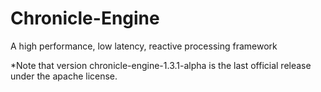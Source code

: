 # Chronicle-Engine
A high performance, low latency, reactive processing framework

*Note that version chronicle-engine-1.3.1-alpha is the last official release under the apache license.
